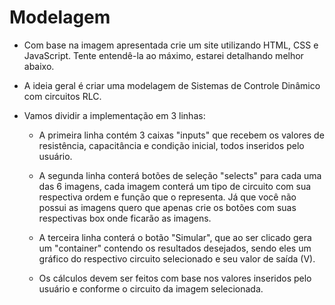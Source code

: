 # Modelagem

- Com base na imagem apresentada crie um site utilizando HTML, CSS e JavaScript. Tente entendê-la ao máximo, estarei detalhando melhor abaixo. 
- A ideia geral é criar uma modelagem de Sistemas de Controle Dinâmico com circuitos RLC.

- Vamos dividir a implementação em 3 linhas:
    - A primeira linha contém 3 caixas "inputs" que recebem os valores de resistência, capacitância e condição inicial, todos inseridos pelo usuário.

    - A segunda linha conterá botões de seleção "selects" para cada uma das 6 imagens, cada imagem conterá um tipo de circuito com sua respectiva ordem e função que o representa. Já que você não possui as imagens quero que apenas crie os botões com suas respectivas box onde ficarão as imagens.
    
    - A terceira linha conterá o botão "Simular", que ao ser clicado gera um "container" contendo os resultados desejados, sendo eles um gráfico do respectivo circuito selecionado e seu valor de saída (V).
    
    - Os cálculos devem ser feitos com base nos valores inseridos pelo usuário e conforme o circuito da imagem selecionada.